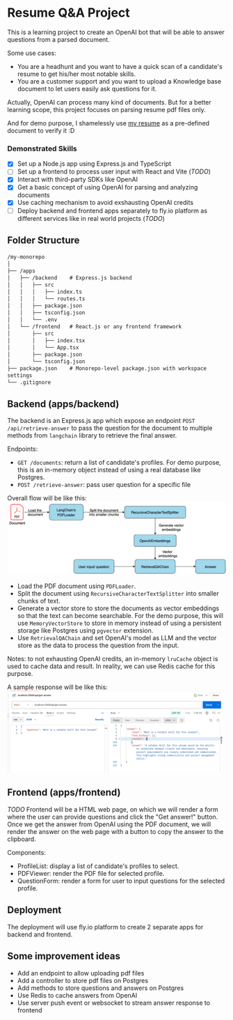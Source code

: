 # Resume Q&A Project

This is a learning project to create an OpenAI bot that will be able to answer questions from a parsed document.

Some use cases:

- You are a headhunt and you want to have a quick scan of a candidate's resume to get his/her most notable skills.
- You are a customer support and you want to upload a Knowledge base document to let users easily ask questions for it.

Actually, OpenAI can process many kind of documents. But for a better learning scope, this project focuses on parsing resume pdf files only.

And for demo purpose, I shamelessly use [my resume](apps/backend/src/assets/Hung%20-%20resume.pdf) as a pre-defined document to verify it :D

### Demonstrated Skills

- [x] Set up a Node.js app using Express.js and TypeScript
- [ ] Set up a frontend to process user input with React and Vite (_TODO_)
- [x] Interact with third-party SDKs like OpenAI
- [x] Get a basic concept of using OpenAI for parsing and analyzing documents
- [x] Use caching mechanism to avoid exshausting OpenAI credits
- [ ] Deploy backend and frontend apps separately to fly.io platform as different services like in real world projects (_TODO_)

## Folder Structure

```
/my-monorepo
│
├── /apps
│   ├── /backend    # Express.js backend
│   │   ├── src
│   │   │   ├── index.ts
│   │   │   └── routes.ts
│   │   ├── package.json
│   │   ├── tsconfig.json
│   │   └── .env
│   └── /frontend   # React.js or any frontend framework
│       ├── src
│       │   ├── index.tsx
│       │   └── App.tsx
│       ├── package.json
│       └── tsconfig.json
├── package.json    # Monorepo-level package.json with workspace settings
└── .gitignore
```

## Backend (apps/backend)

The backend is an Express.js app which expose an endpoint `POST /api/retrieve-answer` to pass the question for the document to multiple methods from `langchain` library to retrieve the final answer.

Endpoints:

- `GET /documents`: return a list of candidate's profiles. For demo purpose, this is an in-memory object instead of using a real database like Postgres.
- `POST /retrieve-answer`: pass user question for a specific file

Overall flow will be like this:
![Flow](apps/backend/src/assets/flow.png)

- Load the PDF document using `PDFLoader`.
- Split the document using `RecursiveCharacterTextSplitter` into smaller chunks of text.
- Generate a vector store to store the documents as vector embeddings so that the text can become searchable. For the demo purpose, this will use `MemoryVectorStore` to store in memory instead of using a persistent storage like Postgres using `pgvector` extension.
- Use `RetrievalQAChain` and set OpenAI's model as LLM and the vector store as the data to process the question from the input.

Notes: to not exhausting OpenAI credits, an in-memory `lruCache` object is used to cache data and result. In reality, we can use Redis cache for this purpose.

A sample response will be like this:
![Sample](apps/backend/src/assets/sample.png)

## Frontend (apps/frontend)

_TODO_
Frontend will be a HTML web page, on which we will render a form where the user can provide questions and click the "Get answer!" button.
Once we get the answer from OpenAI using the PDF document, we will render the answer on the web page with a button to copy the answer to the clipboard.

Components:

- ProfileList: display a list of candidate's profiles to select.
- PDFViewer: render the PDF file for selected profile.
- QuestionForm: render a form for user to input questions for the selected profile.

## Deployment

The deployment will use fly.io platform to create 2 separate apps for backend and frontend.

## Some improvement ideas

- Add an endpoint to allow uploading pdf files
- Add a controller to store pdf files on Postgres
- Add methods to store questions and answers on Postgres
- Use Redis to cache answers from OpenAI
- Use server push event or websocket to stream answer response to frontend
